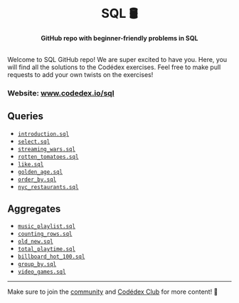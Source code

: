 <div align="center">
  <br>
  <h1>SQL 🛢️</h1>
  <strong>GitHub repo with beginner-friendly problems in SQL</strong>
</div>
<br>

Welcome to SQL GitHub repo! We are super excited to have you. Here, you will find all the solutions to the Codédex exercises. Feel free to make pull requests to add your own twists on the exercises!

### Website: www.codedex.io/sql

<!-- ## <img src="https://raw.githubusercontent.com/codedex-io/python-101/main/assets/badge_earth.png" height="20" style="vertical-align: middle"> Queries -->

## Queries

- [`introduction.sql`](https://github.com/codedex-io/sql-101/blob/main/1-queries/01_introduction.sql)
- [`select.sql`](https://github.com/codedex-io/sql-101/blob/main/1-queries/02_select.sql)
- [`streaming_wars.sql`](https://github.com/codedex-io/sql-101/blob/main/1-queries/03_streaming_wars.sql)
- [`rotten_tomatoes.sql`](https://github.com/codedex-io/sql-101/blob/main/1-queries/04_rotten_tomatoes.sql)
- [`like.sql`](https://github.com/codedex-io/sql-101/blob/main/1-queries/05_like.sql)
- [`golden_age.sql`](https://github.com/codedex-io/sql-101/blob/main/1-queries/06_golden_age.sql)
- [`order_by.sql`](https://github.com/codedex-io/sql-101/blob/main/1-queries/07_order_by.sql)
- [`nyc_restaurants.sql`](https://github.com/codedex-io/sql-101/blob/main/1-queries/08_nyc_restaurants.sql)

<!-- ## <img src="https://raw.githubusercontent.com/codedex-io/python-101/main/assets/badge_equal.png" height="21" style="vertical-align: middle"> Aggregate Functions -->

## Aggregates

- [`music_playlist.sql`](https://github.com/codedex-io/sql-101/blob/main/2-aggregates/09_music_playlist.sql)
- [`counting_rows.sql`](https://github.com/codedex-io/sql-101/blob/main/2-aggregates/10_counting_rows.sql)
- [`old_new.sql`](https://github.com/codedex-io/sql-101/blob/main/2-aggregates/11_old_new.sql)
- [`total_playtime.sql`](https://github.com/codedex-io/sql-101/blob/main/2-aggregates/12_total_playtime.sql)
- [`billboard_hot_100.sql`](https://github.com/codedex-io/sql-101/blob/main/2-aggregates/13_billboard_hot_100.sql)
- [`group_by.sql`](https://github.com/codedex-io/sql-101/blob/main/2-aggregates/14_group_by.sql)
- [`video_games.sql`](https://github.com/codedex-io/sql-101/blob/main/2-aggregates/15_video_games.sql)

---

Make sure to join the [community](https://www.codedex.io/community) and [Codédex Club](https://www.codedex.io/pricing) for more content! 💖
